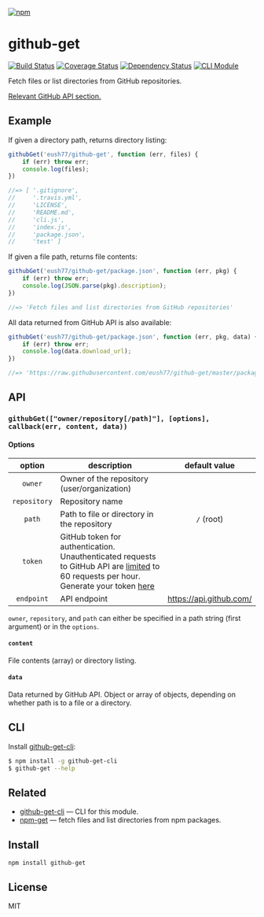 [![npm](https://nodei.co/npm/github-get.png)](https://nodei.co/npm/github-get/)

# github-get

[![Build Status][travis-badge]][travis]
[![Coverage Status][coveralls-badge]][coveralls]
[![Dependency Status][david-badge]][david]
[![CLI Module][cli-badge]][github-get-cli]

Fetch files or list directories from GitHub repositories.

[Relevant GitHub API section.][api-section]

[api-section]: https://developer.github.com/v3/repos/contents/#get-contents

[travis]: https://travis-ci.org/eush77/github-get
[travis-badge]: https://travis-ci.org/eush77/github-get.svg?branch=master
[coveralls]: https://coveralls.io/github/eush77/github-get?branch=master
[coveralls-badge]: https://coveralls.io/repos/eush77/github-get/badge.svg?branch=master&service=github
[david]: https://david-dm.org/eush77/github-get
[david-badge]: https://david-dm.org/eush77/github-get.png
[cli-badge]: https://img.shields.io/badge/cli-github--get--cli-blue.svg "CLI Module"

## Example

If given a directory path, returns directory listing:

```js
githubGet('eush77/github-get', function (err, files) {
    if (err) throw err;
    console.log(files);
})

//=> [ '.gitignore',
//     '.travis.yml',
//     'LICENSE',
//     'README.md',
//     'cli.js',
//     'index.js',
//     'package.json',
//     'test' ]
```

If given a file path, returns file contents:

```js
githubGet('eush77/github-get/package.json', function (err, pkg) {
    if (err) throw err;
    console.log(JSON.parse(pkg).description);
})

//=> 'Fetch files and list directories from GitHub repositories'
```

All data returned from GitHub API is also available:

```js
githubGet('eush77/github-get/package.json', function (err, pkg, data) {
    if (err) throw err;
    console.log(data.download_url);
})

//=> 'https://raw.githubusercontent.com/eush77/github-get/master/package.json'
```

## API

### `githubGet(["owner/repository[/path]"], [options], callback(err, content, data))`

#### Options

option | description | default value
:----: | ----------- | :-----------:
`owner` | Owner of the repository (user/organization) |
`repository` | Repository name |
`path` | Path to file or directory in the repository | `/` (root)
`token` | GitHub token for authentication. Unauthenticated requests to GitHub API are [limited][rate-limiting] to 60 requests per hour. Generate your token [here][new-token] |
`endpoint` | API endpoint | https://api.github.com/

`owner`, `repository`, and `path` can either be specified in a path string (first argument) or in the `options`.

#### `content`

File contents (array) or directory listing.

#### `data`

Data returned by GitHub API. Object or array of objects, depending on whether path is to a file or a directory.

[rate-limiting]: https://developer.github.com/v3/#rate-limiting
[new-token]: https://github.com/settings/tokens/new

## CLI

Install [github-get-cli]:

```sh
$ npm install -g github-get-cli
$ github-get --help
```

## Related

- [github-get-cli] — CLI for this module.
- [npm-get] — fetch files and list directories from npm packages.

[github-get-cli]: https://github.com/eush77/github-get-cli
[npm-get]: https://github.com/eush77/npm-get

## Install

```
npm install github-get
```

## License

MIT
